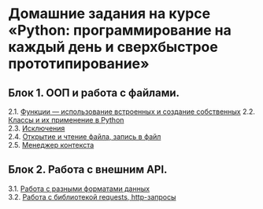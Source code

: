 # Домашние задания на курсе «Python: программирование на каждый день и сверхбыстрое прототипирование»

## Блок 1. ООП и работа с файлами.
2.1. [Функции — использование встроенных и создание собственных](functions/)
2.2. [Классы и их применение в Python](classes/)  
2.3. [Исключения](exceptions/)  
2.4. [Открытие и чтение файла, запись в файл](files/)    
2.5. [Менеджер контекста](manager_context/)    

## Блок 2. Работа с внешним API.
3.1. [Работа с разными форматами данных](formats.json.xml/)  
3.2. [Работа с библиотекой requests, http-запросы](http.requests/)
